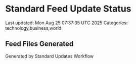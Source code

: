 # Standard Feed Update Status
Last updated: Mon Aug 25 07:37:35 UTC 2025
Categories: technology,business,world

## Feed Files Generated

Generated by Standard Updates Workflow
